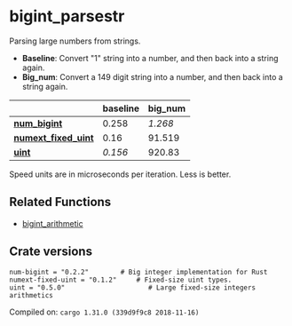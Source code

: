 # bigint_parsestr
Parsing large numbers from strings.

* **Baseline**: Convert "1" string into a number, and then back into a string again.
* **Big_num**: Convert a 149 digit string into a number, and then back into a string again.

| | baseline | big_num |
| --- | --- | --- |
| **[num_bigint](https://crates.io/crates/num_bigint)** | 0.258 | *1.268* |
| **[numext_fixed_uint](https://crates.io/crates/numext_fixed_uint)** | 0.16 | 91.519 |
| **[uint](https://crates.io/crates/uint)** | *0.156* | 920.83 |

Speed units are in microseconds per iteration. Less is better.

## Related Functions

* [bigint_arithmetic](../bigint_arithmetic)

## Crate versions

    num-bigint = "0.2.2"        # Big integer implementation for Rust
    numext-fixed-uint = "0.1.2"     # Fixed-size uint types.
    uint = "0.5.0"                     # Large fixed-size integers arithmetics

Compiled on: `cargo 1.31.0 (339d9f9c8 2018-11-16)`